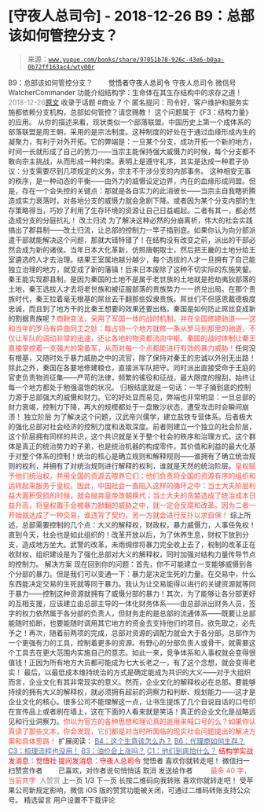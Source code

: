 # [守夜人总司令] - 2018-12-26 B9：总部该如何管控分支？

> 来源：[`www.yuque.com/books/share/97051b78-926c-43e6-b0aa-0b72ff163ac4/wty00r`](https://www.yuque.com/books/share/97051b78-926c-43e6-b0aa-0b72ff163ac4/wty00r)

<ne-p id="520f42f3293818f927861ebbd5b15da4_p_0" data-lake-id="520f42f3293818f927861ebbd5b15da4_p_0"><ne-text id="uf975fee8" style="color: rgb(51, 51, 51);">B9：总部该如何管控分支？</ne-text></ne-p> <ne-p id="a185e4bd1b16766eb6142338a865adec" data-lake-id="a185e4bd1b16766eb6142338a865adec"><ne-text id="u48c4a103" ne-fontsize="12" style="color: rgb(255, 255, 255);">原创</ne-text><ne-text id="u70f7c474" ne-fontsize="14">觉悟者</ne-text><ne-text id="u2efcdedb" ne-fontsize="14">守夜人总司令</ne-text></ne-p> <ne-p id="a2d83c3f5bc893e964e88dd009d09bb8" data-lake-id="a2d83c3f5bc893e964e88dd009d09bb8"><ne-text id="uc319a6b6" ne-fontsize="14" ne-bold="true" style="color: rgb(51, 51, 51);">守夜人总司令</ne-text></ne-p> <ne-p id="3867d881b4b9baaa0fe98f2da1213f57" data-lake-id="3867d881b4b9baaa0fe98f2da1213f57"><ne-text id="uccadd04b" ne-fontsize="14" style="color: rgb(51, 51, 51);">微信号</ne-text><ne-text id="uda16335c" ne-fontsize="14" style="color: rgb(51, 51, 51);">WatcherCommander</ne-text></ne-p> <ne-p id="966aacfe9c6cef6f27e498a318847a3d" data-lake-id="966aacfe9c6cef6f27e498a318847a3d"><ne-text id="ufa7c0912" ne-fontsize="14" style="color: rgb(51, 51, 51);">功能介绍</ne-text><ne-text id="u20590018" ne-fontsize="14" style="color: rgb(51, 51, 51);">结构学：生命体在其生存结构中的求存之道！</ne-text></ne-p> <ne-p id="22663b161980f074a7f3cddb1e080459" data-lake-id="22663b161980f074a7f3cddb1e080459"><ne-text id="u10d2d9de" style="color: rgb(140, 140, 140);">2018-12-26</ne-text>[<ne-text id="ud778b9db" ne-fontsize="14">原文</ne-text>](https://mp.weixin.qq.com/s?__biz=MzAxNDk1NjI2Mw==&mid=2247484145&idx=1&sn=41c6886b25339836dfde91b10a40fc77&chksm=9b8a2179acfda86f79a66c7e938f8422d5d3d2de33d3ba41431663493fc11020da7e7d964ff7&scene=27#wechat_redirect&cpage=441)</ne-p> <ne-p id="01ee757d0d44db315a2d355248aa79dc" data-lake-id="01ee757d0d44db315a2d355248aa79dc"><ne-text id="u9de9ac79" style="color: rgb(51, 51, 51);">收录于话题</ne-text></ne-p> <ne-p id="25674c8c1458c70b0e3965367c10ed4b" data-lake-id="25674c8c1458c70b0e3965367c10ed4b"><ne-text id="u357437dd" style="color: rgb(51, 51, 51);">#商业</ne-text></ne-p> <ne-p id="7b3cb2aa160e3f2de32050dfbd7b3177" data-lake-id="7b3cb2aa160e3f2de32050dfbd7b3177"><ne-text id="u7e48aa87" style="color: rgb(51, 51, 51);">7 个</ne-text></ne-p> <ne-p id="e93ea517170e4e466c291624573d706b" data-lake-id="e93ea517170e4e466c291624573d706b"><ne-text id="ub8f6d3e0" ne-fontsize="13" style="color: rgb(51, 51, 51);">匿名提问：司令好，客户维护和服务实施都依赖分支机构，总部如何管控？请您赐教！</ne-text></ne-p> <ne-p id="f18082f848b8d1d3633f74d6c95384df" data-lake-id="f18082f848b8d1d3633f74d6c95384df"><ne-text id="uf9d874cd" style="color: rgb(51, 51, 51);">这个问题属于《F3：结构力量》的应用。</ne-text></ne-p> <ne-p id="34c3d789d50bcba31111fa6a9a688de1" data-lake-id="34c3d789d50bcba31111fa6a9a688de1"><ne-text id="u2219ae94" style="color: rgb(51, 51, 51);">从你的描述来看，现状类似一个部落联盟。中国历史上第一个成体系的部落联盟是周王朝，采用的是宗法制度。这种制度的好处在于通过血缘形成内生的凝聚力，有利于对外开拓。它的弊端是：一旦某个分支，成功开拓一个新的地方，时间一长就形成了自己的势力——当宗主能保持强大威慑力的时候，每个分支都不敢向宗主挑战，从而形成一种约束。表明上是遵守礼序，其实是达成一种君子协议：分支需要尽到几项规定的义务，宗主不干涉分支的内部事务。 这种相安无事的秩序，是一种动态的平衡——</ne-text><ne-text id="u6852272d" ne-bold="true" style="color: rgb(51, 51, 51);">由外力的威慑设定边界，内在的血缘形成同盟。</ne-text><ne-text id="uf2d77204" style="color: rgb(51, 51, 51);">但是，存在一个会失控的关键点：那就是各自实力的此消彼长——当宗主自我瞎折腾造成实力衰落时，对各地分支的威慑力就会急剧下降。或者因为某个分支内部的生存策略得当，巧妙了利用了生存环境的资源让自己日益崛起。二者有其一，都必然造成分支的分庭抗礼！</ne-text></ne-p> <ne-p id="b27d3ddf2c5e9880ceb47700930bf723" data-lake-id="b27d3ddf2c5e9880ceb47700930bf723"><ne-text id="uf8503ec6" ne-bold="true" style="color: rgb(51, 51, 51);">改土归流</ne-text></ne-p> <ne-p id="391f5d86f94ca5c7f167d3bfc854c522" data-lake-id="391f5d86f94ca5c7f167d3bfc854c522"><ne-text id="u4bd912ea" style="color: rgb(51, 51, 51);">为了解决这种必然的分崩离析，伟大的社会实践搞出了郡县制——改土归流，让总部的控制力一竿子插到底。</ne-text><ne-text id="u813a0b55" ne-bold="true" style="color: rgb(51, 51, 51);">如果你认为向分部派遣干部就能解决这个问题，那就大错特错了！在结构没有改变之前，派出的干部必然会成为新的诸侯。</ne-text><ne-text id="ude0754bc" style="color: rgb(51, 51, 51);">当年日本大化革新，仿照唐朝取士，然后把王畿的土地分给王室遴选的人才去治理。结果王室属地越分越少，每个选拔的人才一旦拥有了自己能独立治理的地方，就变成了新的藩镇！后来日本废除了这种不切实际的东施笑颦。 秦王能实现郡县制，是因为秦国的土地不是属于老世族的土地就是抢劫夷狄部落的土地，秦王选拔人才去将老世族和被征服部落的贵族势力一一挤兑出局。在那个贵族时代，秦王拉着毫无根基的屌丝去干翻那些奴隶贵族。屌丝们不但感恩戴德极度忠诚，而且到了地方干的比秦王想要的效果还要出格。秦国是如何防止屌丝变成新的割据贵族呢？</ne-text><ne-text id="ue0968b32" style="color: rgb(255, 76, 65);">商鞅变法，采用了军国一体的战时机制，并在全国修建驰道——这和当年的罗马有异曲同工之妙：每占领一个地方就修一条从罗马到那里的驰道，不仅让军队的调动非常的迅速，还让各地的物资都流向中枢。秦国的战时体制让秦王直接掌控着一支强大的常备军，从而对每一个点都能进行有效的暴力威胁！</ne-text><ne-text id="u66663877" style="color: rgb(51, 51, 51);">任何没有根基，又随时处于暴力威胁之中的流官，除了保持对秦王的忠诚以外别无出路！除此之外，秦国在各要地修建粮仓，直接派军队把守。同时派出直接受命于王庭的官吏负责物资征集——严苛的法律，频繁的徭役和征战，最大限度的搜刮，始终让每一个地方都处于勉强温饱的状况。 归根结底就是一句话：</ne-text><ne-text id="u7badd3d3" ne-bold="true" style="color: rgb(51, 51, 51);">一竿子捅到底的控制力源于总部强大的威慑和财力。它的好处显而易见，弊端也非常明显：一旦总部的财力衰竭，控制力下降，再大的规模都处于一盘散沙状态，遭受攻击时会瞬间崩溃！</ne-text></ne-p> <ne-p id="a5cfe0e6f978347262066d89494a49d7" data-lake-id="a5cfe0e6f978347262066d89494a49d7"><ne-text id="u970a3975" ne-bold="true" style="color: rgb(51, 51, 51);">独立阶层</ne-text></ne-p> <ne-p id="152fc307d436e88180f9628fae1eb8c9" data-lake-id="152fc307d436e88180f9628fae1eb8c9"><ne-text id="uaea979bf" style="color: rgb(51, 51, 51);">为了解决这个问题，汉武帝兴儒学，建立盐铁专营体系。后者极大的强化总部对社会经济的控制力度和汲取深度。前者则建立一个独立的社会阶层，这个阶层拥有同样的共识，这个共识就是关于整个社会的秩序和治理方式。这个群体是真正的统治势力的子弟，也是统治机器的构成零件，其价值和利益的最大化基于对整个体系的控制！</ne-text><ne-text id="uf5b74fb3" ne-bold="true" style="color: rgb(51, 51, 51);">统治的核心是确立规则和解释规则——谁拥有了确立统治规则的权利，并拥有了对统治规则进行解释的权利，谁就是天然的统治阶层。</ne-text><ne-text id="u730a457b" style="color: rgb(255, 76, 65);">皇权赋予他们统治权，并用全国的资源去喂养它们；他们负责将全国的资源有序的组织和运转起来服务于皇权。因此，中国社会一直陷入这样的循环之中：当士大夫阶层利益大面积受损的时候，就会抛弃皇帝改朝换代；当士大夫的贪婪造成了统治成本日益升高，将皇权置于会被暴力掀翻的威胁之中，就一定会反腐和改革。因为二者一开始就达成了一种交易，谁违背了契约，另一方就会进行反扑以求自保！</ne-text></ne-p> <ne-p id="85488db53ee2eac52d6108dc59e69656" data-lake-id="85488db53ee2eac52d6108dc59e69656"><ne-text id="u2a2d783e" style="color: rgb(51, 51, 51);">综上所述，</ne-text><ne-text id="ud46ddaa9" ne-bold="true" style="color: rgb(51, 51, 51);">总部需要控制的几个点：大义的解释权，财政权，暴力威慑力，人事任免权！</ne-text><ne-text id="u4f8096a2" style="color: rgb(51, 51, 51);">直到今天，社会也是如此组织的！改革开放以后，为了休养生息，财权下放到分支，造成地方坐大。武警的改革，未雨绸缪将暴力完全收上去了，税制的改革正在收财权，组织建设是为了强化总部对大义的解释权，同时加强对结构力量传导节点的控制力。</ne-text></ne-p> <ne-p id="64e1bff30513b6623b75b712180711dc" data-lake-id="64e1bff30513b6623b75b712180711dc"><ne-text id="u9f501368" ne-bold="true" style="color: rgb(51, 51, 51);">解决方案</ne-text></ne-p> <ne-p id="8b71e3a6e7383918cff603f49a7366fd" data-lake-id="8b71e3a6e7383918cff603f49a7366fd"><ne-text id="u9d351af8" style="color: rgb(51, 51, 51);">现在回到你的问题：首先，你不可能建立一支能够威慑到各个分部的暴力。但是我们可以变通一下：暴力是决定生死的力量。在交易中，什么东西能决定交易的生死就等同于暴力。我认为让交易能得以进行的关键资源就等同于暴力——控制这种资源就拥有了威慑分部的暴力！其次，为了能够让各分部更好的互相支援，应该建立由总部主导的一体化财务体系——由总部派出财务人员，签字的权力依然属于各分部的负责人，但财务走的是总部的流通体系——既要让总部能随时掐断，也要能随时调用其它地方的资金去支持他们的项目。欲先取之，必先予之！再次，随着前两项的完成，总部对资源的调配力就会大于各分部。总部作为一个更强有力的工具，控制着更多的资源。有野心的分部负责人或骨干，就需要这个工具去在更大范围内实施自己的意志。如此一来，竞争体系和人事权就会变得很值钱！正因为所有地方大员都可能成为七大长老之一，有了这个念想，就会变得老实！ 最后，以最低成本维持统治的方式是确定能成为共识的大义——对于大组织而言，企业文化有其非常现实的意义。然而，企业文化的解释权必在总部。要能够持续的拥有大义的解释权，就必须拥有超前的洞察力和判断、规划能力——这才是企业文化的核心。很多公司不能理解这一点，让书生提炼了几个自说自话的口号印在宣传品上或者刷在墙上，这在下面的人看来就是笑话！</ne-text><ne-text id="uc3fe36dd" ne-bold="true" style="color: rgb(51, 51, 51);">真正的企业文化是战略远见和行业洞察力。</ne-text><ne-text id="u76811984" style="color: rgb(255, 76, 65);">你以为官方的各种思想和理论真的是用来喊口号的么？如果你认真读了那些文本，你会发现，它们都是对当时所面临的现实社会问题提出的解决方案和具体思路！</ne-text></ne-p> <ne-p id="a30737ce49b2fbbe2fb2255346b21013" data-lake-id="a30737ce49b2fbbe2fb2255346b21013"><ne-text id="uee589422" ne-fontsize="13" style="color: rgb(51, 51, 51);">扩展阅读：</ne-text></ne-p> <ne-p id="e13f1650fc205f63d63cf3136742c3a2" data-lake-id="e13f1650fc205f63d63cf3136742c3a2">[<ne-text id="u620a1119" ne-fontsize="13" style="color: rgb(87, 107, 149);">B4：这个生意该怎么办？</ne-text>](http://mp.weixin.qq.com/s?__biz=MzAxNDk1NjI2Mw==&mid=2247484087&idx=1&sn=a9e90f6393238877c489f63e0cac46f9&chksm=9b8a213facfda8298eb01445003a5d7a4a72a0512e32c02d8e413f109ad907fda5dbf0a11d93&scene=21#wechat_redirect)</ne-p> <ne-p id="2c4f91fc9bc7ac5da6337eb32131b524" data-lake-id="2c4f91fc9bc7ac5da6337eb32131b524">[<ne-text id="u57216d84" ne-fontsize="13" style="color: rgb(87, 107, 149);">B6：代理商如何生存？</ne-text>](http://mp.weixin.qq.com/s?__biz=MzAxNDk1NjI2Mw==&mid=2247484095&idx=1&sn=92e2cd9f9c61b8f617f17a3d02139881&chksm=9b8a2137acfda8219dbbef087254bb64ac270538aa6e2448fbbe7d63866a381bbd1dbaf115ba&scene=21#wechat_redirect)</ne-p> <ne-p id="04d142c04e0a18c1592f6a26c8ffb520" data-lake-id="04d142c04e0a18c1592f6a26c8ffb520">[<ne-text id="ubbd4c6a8" ne-fontsize="13" style="color: rgb(87, 107, 149);">C3：梳理流程也没用！</ne-text>](http://mp.weixin.qq.com/s?__biz=MzAxNDk1NjI2Mw==&mid=2247483989&idx=1&sn=ee70dacfd980f041379d91ae947ece44&chksm=9b8a21ddacfda8cb28bf62d6f53531e8a8ebce2de96396e50ec7e7e144fffe502ec6faee3415&scene=21#wechat_redirect)</ne-p> <ne-p id="27679d7829456e66085de8b6224bd025" data-lake-id="27679d7829456e66085de8b6224bd025">[<ne-text id="u1b9facfd" ne-fontsize="13" style="color: rgb(87, 107, 149);">B3：油价会上涨吗？</ne-text>](http://mp.weixin.qq.com/s?__biz=MzAxNDk1NjI2Mw==&mid=2247484078&idx=1&sn=6eee861727c21eef764e35f2379d643d&chksm=9b8a2126acfda83052cc25adc2294b7e0ccbece32af96e58033b4e7febfbd9ef719bba384a87&scene=21#wechat_redirect)</ne-p> <ne-p id="73450da6c127835836838a61d3a71c36" data-lake-id="73450da6c127835836838a61d3a71c36">[<ne-text id="ub74af55c" ne-fontsize="13" style="color: rgb(87, 107, 149);">C1：他们到底怕什么？</ne-text>](http://mp.weixin.qq.com/s?__biz=MzAxNDk1NjI2Mw==&mid=2247483898&idx=1&sn=1b0a50386e9e89d2750dec717236f0aa&chksm=9b8a2272acfdab64235b35ee5e91b8cac6172144207251636e1345fc570aa1601f59eff7f442&scene=21#wechat_redirect)</ne-p> <ne-p id="7cbb30888b7a307489c10c1427c12b0f" data-lake-id="7cbb30888b7a307489c10c1427c12b0f" ne-alignment="center"><ne-text id="u1413f42c" ne-bold="true" style="color: rgb(255, 0, 0);">结构学实战发消息：觉悟社</ne-text></ne-p> <ne-p id="ee511ec07b6537d93e4e3cdc7eeab41e" data-lake-id="ee511ec07b6537d93e4e3cdc7eeab41e" ne-alignment="center"><ne-text id="uc7be927a" ne-bold="true" style="color: rgb(255, 0, 0);">提问发消息：守夜人总司令</ne-text></ne-p>  <ne-p id="12810336a2837b2dfcc949b613e473b2" data-lake-id="12810336a2837b2dfcc949b613e473b2" ne-alignment="center"><ne-card data-card-name="image" data-card-type="inline" id="Pa5Bu" data-event-boundary="card" style="color: rgb(51, 51, 51);"><ne-p id="e2428c7cd5ea6770b50b39cc5ab71401" data-lake-id="e2428c7cd5ea6770b50b39cc5ab71401"><ne-text id="ub0dac725" style="color: rgb(51, 51, 51);">觉悟者</ne-text></ne-p> <ne-p id="33ffbf95e4d0b4dd46b8afade40b5da7" data-lake-id="33ffbf95e4d0b4dd46b8afade40b5da7"><ne-text id="u44179586" style="color: rgb(51, 51, 51);">喜欢你就转走吧！</ne-text></ne-p> <ne-p id="ea6173f9a2a7cd1b570a5dc1e0cd5a94" data-lake-id="ea6173f9a2a7cd1b570a5dc1e0cd5a94"><ne-text id="u1f79ac3d" ne-bold="true" style="color: rgb(51, 51, 51);">微信扫一扫赞赏作者</ne-text><ne-text id="ucbc31d15" ne-bold="true" style="color: rgb(255, 255, 255);">赞赏</ne-text></ne-p> <ne-p id="4837d953242d5bf3b9e13c159a89602f" data-lake-id="4837d953242d5bf3b9e13c159a89602f"><ne-text id="u0e154643" style="color: rgb(51, 51, 51);">已喜欢，</ne-text><ne-text id="u2e52569c">对作者说句悄悄话</ne-text></ne-p> <ne-p id="bb5cd0ce19d99a33c9fddb39e08593e8" data-lake-id="bb5cd0ce19d99a33c9fddb39e08593e8"><ne-text id="udbcf531b" style="color: rgb(51, 51, 51);">取消</ne-text></ne-p> <ne-p id="e6e75f4c68a22cdf7687a54a5df0725a" data-lake-id="e6e75f4c68a22cdf7687a54a5df0725a"><ne-text id="u47593d1b" ne-fontsize="14" ne-bold="true" style="color: rgb(51, 51, 51);">发送给作者</ne-text></ne-p> <ne-p id="2189e92ef3e825fe8c84e838f50558e8" data-lake-id="2189e92ef3e825fe8c84e838f50558e8"><ne-text id="ua22c1d72" ne-bold="true" style="color: rgb(255, 255, 255);">发送</ne-text></ne-p> <ne-p id="03efe95ad5393c5d0215fd14a938526c" data-lake-id="03efe95ad5393c5d0215fd14a938526c"><ne-text id="u6ee57415" ne-fontsize="13" style="color: rgb(250, 81, 81);">最多 40 字，当前共字</ne-text></ne-p> <ne-p id="634030bb8624036f84af1845040c0908" data-lake-id="634030bb8624036f84af1845040c0908"><ne-text id="u76122a6a" style="color: rgb(136, 136, 136);"> 人赞赏</ne-text></ne-p> <ne-p id="7652797b503312b881839736a5b57c35" data-lake-id="7652797b503312b881839736a5b57c35"><ne-text id="u38a295e5" style="color: rgb(51, 51, 51);">上一页</ne-text> <ne-text id="u25e40680">1</ne-text><ne-text id="u98f810b0" style="color: rgb(51, 51, 51);">/3 下一页</ne-text></ne-p> <ne-p id="d8550ccffe2e747b7bd4e5b48dae83bb" data-lake-id="d8550ccffe2e747b7bd4e5b48dae83bb"><ne-text id="u47ed589f" style="color: rgb(51, 51, 51);">长按二维码向我转账</ne-text></ne-p> <ne-p id="f83eab94d1d353ecb8ed4ca34bdb0e77" data-lake-id="f83eab94d1d353ecb8ed4ca34bdb0e77"><ne-text id="ufd8622be" style="color: rgb(51, 51, 51);">喜欢你就转走吧！</ne-text></ne-p> <ne-p id="e1a23b4802366fb5aaaf5b26e576fb96" data-lake-id="e1a23b4802366fb5aaaf5b26e576fb96"><ne-text id="u2e9dde95" style="color: rgb(51, 51, 51);">受苹果公司新规定影响，微信 iOS 版的赞赏功能被关闭，可通过二维码转账支持公众号。</ne-text></ne-p> <ne-h3 id="F0UBr" data-lake-id="F0UBr"><ne-heading-ext><ne-heading-anchor></ne-heading-anchor><ne-heading-fold></ne-heading-fold></ne-heading-ext><ne-heading-content><ne-text id="ue70d22d4" ne-fontsize="16" style="color: rgb(51, 51, 51);">精选留言</ne-text></ne-heading-content></ne-h3> <ne-p id="1e9a2fbc2adb4b414ed8507a22887aea" data-lake-id="1e9a2fbc2adb4b414ed8507a22887aea"><ne-text id="u0796dc73" style="color: rgb(51, 51, 51);">用户设置不下载评论</ne-text></ne-p></ne-card></ne-p>